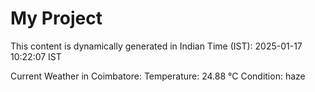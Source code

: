 # My Project

This content is dynamically generated in Indian Time (IST): 2025-01-17 10:22:07 IST


Current Weather in Coimbatore:
Temperature: 24.88 °C
Condition: haze
